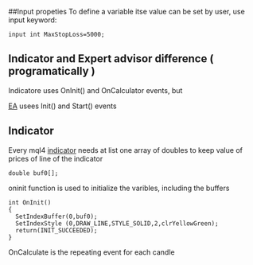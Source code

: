 ##Input propeties
To define a variable itse value can be set by user, use input keyword:
```
input int MaxStopLoss=5000;  
```
## Indicator and Expert advisor difference ( programatically )
Indicatore uses OnInit() and OnCalculator events, but

[EA](https://www.mql5.com/en/articles/1495) usees Init() and Start() events
## Indicator
Every mql4 [indicator](https://docs.mql4.com/customind) needs at list one array of doubles to keep value of prices of line of the indicator
```
double buf0[];
```
oninit function is used to initialize the varibles, including the buffers
```
int OnInit()
{ 
  SetIndexBuffer(0,buf0);     
  SetIndexStyle (0,DRAW_LINE,STYLE_SOLID,2,clrYellowGreen);
  return(INIT_SUCCEEDED);
}
```
OnCalculate is the repeating event for each candle



  
